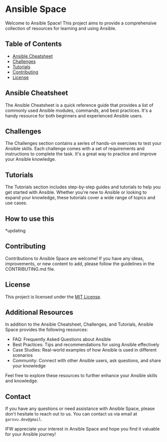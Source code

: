 # Ansible Space

Welcome to Ansible Space! This project aims to provide a comprehensive collection of resources for learning and using Ansible.

## Table of Contents

- [Ansible Cheatsheet](#ansible-cheatsheet)
- [Challenges](#challenges)
- [Tutorials](#tutorials)
- [Contributing](#contributing)
- [License](#license)

## Ansible Cheatsheet

The Ansible Cheatsheet is a quick reference guide that provides a list of commonly used Ansible modules, commands, and best practices. It's a handy resource for both beginners and experienced Ansible users.

## Challenges

The Challenges section contains a series of hands-on exercises to test your Ansible skills. Each challenge comes with a set of requirements and instructions to complete the task. It's a great way to practice and improve your Ansible knowledge.

## Tutorials

The Tutorials section includes step-by-step guides and tutorials to help you get started with Ansible. Whether you're new to Ansible or looking to expand your knowledge, these tutorials cover a wide range of topics and use cases.

## How to use this

*updating

## Contributing

Contributions to Ansible Space are welcome! If you have any ideas, improvements, or new content to add, please follow the guidelines in the CONTRIBUTING.md file.

## License

This project is licensed under the [MIT License](LICENSE).

## Additional Resources

In addition to the Ansible Cheatsheet, Challenges, and Tutorials, Ansible Space provides the following resources:

- FAQ: Frequently Asked Questions about Ansible
- Best Practices: Tips and recommendations for using Ansible effectively
- Case Studies: Real-world examples of how Ansible is used in different scenarios
- Community: Connect with other Ansible users, ask questions, and share your knowledge

Feel free to explore these resources to further enhance your Ansible skills and knowledge.

## Contact

If you have any questions or need assistance with Ansible Space, please don't hesitate to reach out to us. You can contact us via email at `garovu.dev@gmail`.

IFW appreciate your interest in Ansible Space and hope you find it valuable for your Ansible journey!
